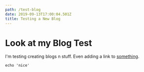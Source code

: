 ```yaml
---
path: /test-blog
date: 2019-09-13T17:00:04.501Z
title: Testing a New Blog
---
```

# Look at my Blog Test

I'm testing creating blogs n stuff. Even adding a link to [something](https://www.theguardian.com/uk).

```
echo 'nice'
```
